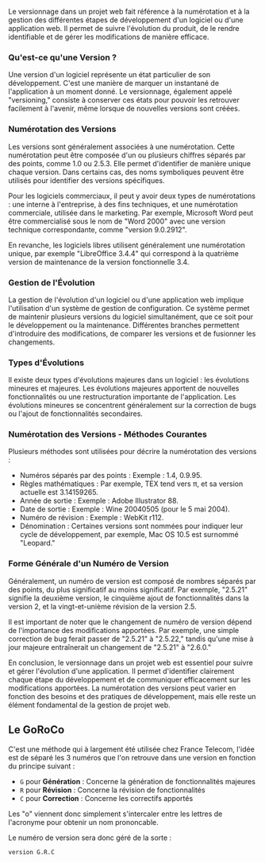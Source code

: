 Le versionnage dans un projet web fait référence à la numérotation et à la gestion des différentes étapes de développement d'un logiciel ou d'une application web. Il permet de suivre l'évolution du produit, de le rendre identifiable et de gérer les modifications de manière efficace.

### Qu'est-ce qu'une Version ?

Une version d'un logiciel représente un état particulier de son développement. C'est une manière de marquer un instantané de l'application à un moment donné. Le versionnage, également appelé "versioning," consiste à conserver ces états pour pouvoir les retrouver facilement à l'avenir, même lorsque de nouvelles versions sont créées.

### Numérotation des Versions

Les versions sont généralement associées à une numérotation. Cette numérotation peut être composée d'un ou plusieurs chiffres séparés par des points, comme 1.0 ou 2.5.3. Elle permet d'identifier de manière unique chaque version. Dans certains cas, des noms symboliques peuvent être utilisés pour identifier des versions spécifiques.

Pour les logiciels commerciaux, il peut y avoir deux types de numérotations : une interne à l'entreprise, à des fins techniques, et une numérotation commerciale, utilisée dans le marketing. Par exemple, Microsoft Word peut être commercialisé sous le nom de "Word 2000" avec une version technique correspondante, comme "version 9.0.2912".

En revanche, les logiciels libres utilisent généralement une numérotation unique, par exemple "LibreOffice 3.4.4" qui correspond à la quatrième version de maintenance de la version fonctionnelle 3.4.

### Gestion de l'Évolution

La gestion de l'évolution d'un logiciel ou d'une application web implique l'utilisation d'un système de gestion de configuration. Ce système permet de maintenir plusieurs versions du logiciel simultanément, que ce soit pour le développement ou la maintenance. Différentes branches permettent d'introduire des modifications, de comparer les versions et de fusionner les changements.

### Types d'Évolutions

Il existe deux types d'évolutions majeures dans un logiciel : les évolutions mineures et majeures. Les évolutions majeures apportent de nouvelles fonctionnalités ou une restructuration importante de l'application. Les évolutions mineures se concentrent généralement sur la correction de bugs ou l'ajout de fonctionnalités secondaires.

### Numérotation des Versions - Méthodes Courantes

Plusieurs méthodes sont utilisées pour décrire la numérotation des versions :

- Numéros séparés par des points : Exemple : 1.4, 0.9.95.
- Règles mathématiques : Par exemple, TEX tend vers π, et sa version actuelle est 3.14159265.
- Année de sortie : Exemple : Adobe Illustrator 88.
- Date de sortie : Exemple : Wine 20040505 (pour le 5 mai 2004).
- Numéro de révision : Exemple : WebKit r112.
- Dénomination : Certaines versions sont nommées pour indiquer leur cycle de développement, par exemple, Mac OS 10.5 est surnommé "Leopard."

### Forme Générale d'un Numéro de Version

Généralement, un numéro de version est composé de nombres séparés par des points, du plus significatif au moins significatif. Par exemple, "2.5.21" signifie la deuxième version, le cinquième ajout de fonctionnalités dans la version 2, et la vingt-et-unième révision de la version 2.5.

Il est important de noter que le changement de numéro de version dépend de l'importance des modifications apportées. Par exemple, une simple correction de bug ferait passer de "2.5.21" à "2.5.22," tandis qu'une mise à jour majeure entraînerait un changement de "2.5.21" à "2.6.0."

En conclusion, le versionnage dans un projet web est essentiel pour suivre et gérer l'évolution d'une application. Il permet d'identifier clairement chaque étape du développement et de communiquer efficacement sur les modifications apportées. La numérotation des versions peut varier en fonction des besoins et des pratiques de développement, mais elle reste un élément fondamental de la gestion de projet web.


## Le GoRoCo

C'est une méthode qui à largement été utilisée chez France Telecom, l'idée est de séparé les 3 numéros que l'on retrouve dans une version en fonction du principe suivant : 

- ```G``` pour **Génération** : Concerne la génération de fonctionnalités majeures
- ```R``` pour **Révision** : Concerne la révision de fonctionnalités
- ```C``` pour **Correction** : Concerne les correctifs apportés

Les "o" viennent donc simplement s'intercaler entre les lettres de l'acronyme pour obtenir un nom prononcable.

Le numéro de version sera donc géré de la sorte : 

```bash
version G.R.C
```